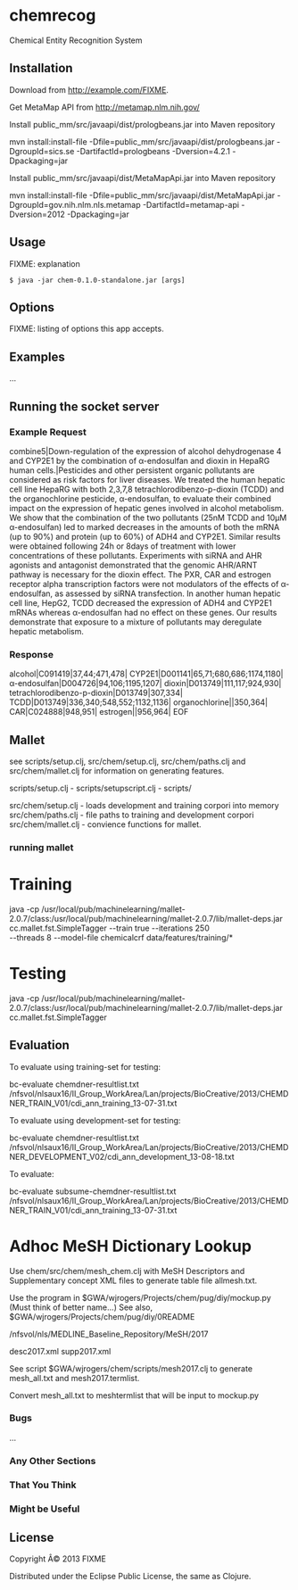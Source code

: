 # chemrecog

Chemical Entity Recognition System

## Installation

Download from http://example.com/FIXME.

Get MetaMap API from http://metamap.nlm.nih.gov/

Install public_mm/src/javaapi/dist/prologbeans.jar into Maven repository

mvn install:install-file -Dfile=public_mm/src/javaapi/dist/prologbeans.jar -DgroupId=sics.se -DartifactId=prologbeans -Dversion=4.2.1 -Dpackaging=jar

Install public_mm/src/javaapi/dist/MetaMapApi.jar into Maven repository

mvn install:install-file -Dfile=public_mm/src/javaapi/dist/MetaMapApi.jar -DgroupId=gov.nih.nlm.nls.metamap -DartifactId=metamap-api -Dversion=2012 -Dpackaging=jar

## Usage

FIXME: explanation

    $ java -jar chem-0.1.0-standalone.jar [args]

## Options

FIXME: listing of options this app accepts.

## Examples

...

## Running the socket server


### Example Request

combine5|Down-regulation of the expression of alcohol dehydrogenase 4 and CYP2E1 by the combination of α-endosulfan and dioxin in HepaRG human cells.|Pesticides and other persistent organic pollutants are considered as risk factors for liver diseases. We treated the human hepatic cell line HepaRG with both 2,3,7,8 tetrachlorodibenzo-p-dioxin (TCDD) and the organochlorine pesticide, α-endosulfan, to evaluate their combined impact on the expression of hepatic genes involved in alcohol metabolism. We show that the combination of the two pollutants (25nM TCDD and 10μM α-endosulfan) led to marked decreases in the amounts of both the mRNA (up to 90%) and protein (up to 60%) of ADH4 and CYP2E1. Similar results were obtained following 24h or 8days of treatment with lower concentrations of these pollutants. Experiments with siRNA and AHR agonists and antagonist demonstrated that the genomic AHR/ARNT pathway is necessary for the dioxin effect. The PXR, CAR and estrogen receptor alpha transcription factors were not modulators of the effects of α-endosulfan, as assessed by siRNA transfection. In another human hepatic cell line, HepG2, TCDD decreased the expression of ADH4 and CYP2E1 mRNAs whereas α-endosulfan had no effect on these genes. Our results demonstrate that exposure to a mixture of pollutants may deregulate hepatic metabolism.

### Response

alcohol|C091419|37,44;471,478|
CYP2E1|D001141|65,71;680,686;1174,1180|
α-endosulfan|D004726|94,106;1195,1207|
dioxin|D013749|111,117;924,930|
tetrachlorodibenzo-p-dioxin|D013749|307,334|
TCDD|D013749|336,340;548,552;1132,1136|
organochlorine||350,364|
CAR|C024888|948,951|
estrogen||956,964|
EOF

## Mallet

see scripts/setup.clj, src/chem/setup.clj, src/chem/paths.clj and 
src/chem/mallet.clj for information on generating features.

scripts/setup.clj       -
scripts/setupscript.clj -
scripts/

src/chem/setup.clj      - loads development and training corpori into memory
src/chem/paths.clj      - file paths to training and development corpori
src/chem/mallet.clj     - convience functions for mallet.


### running mallet 

Training
========

java -cp /usr/local/pub/machinelearning/mallet-2.0.7/class:/usr/local/pub/machinelearning/mallet-2.0.7/lib/mallet-deps.jar \
    cc.mallet.fst.SimpleTagger --train true --iterations 250 \
    --threads 8 --model-file chemicalcrf data/features/training/*

Testing
=======

java -cp /usr/local/pub/machinelearning/mallet-2.0.7/class:/usr/local/pub/machinelearning/mallet-2.0.7/lib/mallet-deps.jar \
    cc.mallet.fst.SimpleTagger

## Evaluation

To evaluate using training-set for testing:

bc-evaluate chemdner-resultlist.txt /nfsvol/nlsaux16/II\_Group\_WorkArea/Lan/projects/BioCreative/2013/CHEMDNER\_TRAIN\_V01/cdi\_ann\_training\_13-07-31.txt

To evaluate using development-set for testing:

bc-evaluate chemdner-resultlist.txt /nfsvol/nlsaux16/II\_Group\_WorkArea/Lan/projects/BioCreative/2013/CHEMDNER\_DEVELOPMENT\_V02/cdi\_ann\_development_13-08-18.txt

To evaluate:

bc-evaluate subsume-chemdner-resultlist.txt /nfsvol/nlsaux16/II\_Group\_WorkArea/Lan/projects/BioCreative/2013/CHEMDNER\_TRAIN\_V01/cdi\_ann\_training_13-07-31.txt

Adhoc MeSH Dictionary Lookup
====================================

Use chem/src/chem/mesh_chem.clj with MeSH Descriptors and
Supplementary concept XML files to generate table file allmesh.txt.

Use the program in $GWA/wjrogers/Projects/chem/pug/diy/mockup.py (Must think of better name...)
See also, $GWA/wjrogers/Projects/chem/pug/diy/0README


/nfsvol/nls/MEDLINE\_Baseline\_Repository/MeSH/2017

  desc2017.xml
  supp2017.xml

See script $GWA/wjrogers/chem/scripts/mesh2017.clj to generate mesh_all.txt and mesh2017.termlist.

Convert mesh_all.txt to meshtermlist that will be input to mockup.py


  
### Bugs

...

### Any Other Sections
### That You Think
### Might be Useful

## License

Copyright Â© 2013 FIXME

Distributed under the Eclipse Public License, the same as Clojure.

